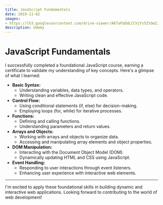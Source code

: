 ```yaml
---
title: JavaScript Fundamentals
date: 2019-11-02
images:
- https://lh3.googleusercontent.com/drive-viewer/AK7aPaDdLCCVjYs5ZtGm2JYtckdwisoEvA1on2xtz3JPdU0RZlbapuVk5mMNWF3D30VGetW1ziNH5c5Z8ykkhikHDv1uTBE3Bg=s1600
description: Udemy
---
```


# JavaScript Fundamentals


I successfully completed a foundational JavaScript course, earning a certificate to validate my understanding of key concepts. Here's a glimpse of what I learned:

- **Basic Syntax:**
  - Understanding variables, data types, and operators.
  - Writing clean and effective JavaScript code.
- **Control Flow:**
  - Using conditional statements (if, else) for decision-making.
  - Employing loops (for, while) for iterative processes.
- **Functions:**
  - Defining and calling functions.
  - Understanding parameters and return values.
- **Arrays and Objects:**
  - Working with arrays and objects to organize data.
  - Accessing and manipulating array elements and object properties.
- **DOM Manipulation:**
  - Interacting with the Document Object Model (DOM).
  - Dynamically updating HTML and CSS using JavaScript.
- **Event Handling:**
  - Responding to user interactions through event listeners.
  - Enhancing user experience with interactive web elements.

---

I'm excited to apply these foundational skills in building dynamic and interactive web applications. Looking forward to contributing to the world of web development!